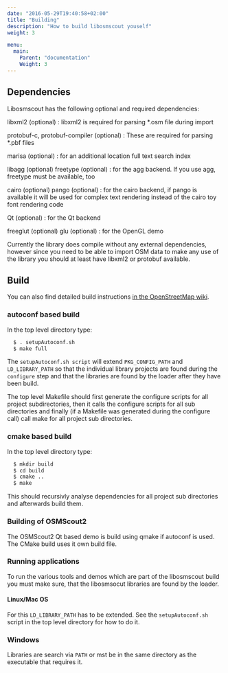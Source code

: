 ```yaml
---
date: "2016-05-29T19:40:58+02:00"
title: "Building"
description: "How to build libosmscout youself"
weight: 3

menu:
  main:
    Parent: "documentation"
    Weight: 3
---
```


## Dependencies

Libosmscout has the following optional and required dependencies:

libxml2 (optional)
: libxml2 is required for parsing *.osm file during import

protobuf-c, protobuf-compiler (optional)
: These are required for parsing *.pbf files

marisa (optional)
: for an additional location full text search index

libagg (optional)
freetype (optional)
: for the agg backend. If you use agg, freetype must be available, too

cairo (optional)
pango (optional)
: for the cairo backend, if pango is available it will be used for complex
  text rendering instead of the cairo toy font rendering code

Qt (optional)
: for the Qt backend

freeglut (optional)
glu (optional)
: for the OpenGL demo

Currently the library does compile without any external dependencies, however
since you need to be able to import OSM data to make any use of the library
you should at least have libxml2 or protobuf available.

## Build

You can also find detailed build instructions
[in the OpenStreetMap wiki](http://wiki.openstreetmap.org/wiki/Libosmscout).

### autoconf based build

In the top level directory type:

```bash
  $ . setupAutoconf.sh
  $ make full
```

The `setupAutoconf.sh script` will extend `PKG_CONFIG_PATH` and
`LD_LIBRARY_PATH` so that the individual library projects are found during
the `configure` step and that the libraries are found by the loader
after they have been build.

The top level Makefile should first generate the configure scripts for all
project subdirectories, then it calls the configure scripts for all
sub directories and finally (if a Makefile was generated during the
configure call) call make for all project sub directories.

### cmake based build

In the top level directory type:

```bash
  $ mkdir build
  $ cd build
  $ cmake ..
  $ make
```

This should recursivly analyse dependencies for all project sub directories and
afterwards build them.

### Building of OSMScout2

The OSMScout2 Qt based demo is build using qmake if autoconf is used. The
CMake build uses it own build file.

### Running applications

To run the various tools and demos which are part of the libosmscout build
you must  make sure, that the libosmsocut libraries are found by the loader.

#### Linux/Mac OS
For this `LD_LIBRARY_PATH` has to be extended. See the `setupAutoconf.sh`
script in the top level directory for how to do it.

### Windows
Libraries are search via `PATH` or mst be in the same directory as the
executable that requires it.
